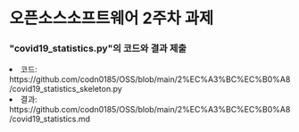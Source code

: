 <h1>오픈소스소프트웨어  2주차 과제</h1>

<h3>"covid19_statistics.py"의 코드와 결과 제출</h3>
  <li>코드: https://github.com/codn0185/OSS/blob/main/2%EC%A3%BC%EC%B0%A8/covid19_statistics_skeleton.py</li>
  <li>결과: https://github.com/codn0185/OSS/blob/main/2%EC%A3%BC%EC%B0%A8/covid19_statistics.md</li>
